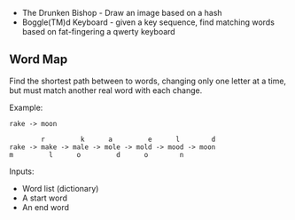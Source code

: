 * The Drunken Bishop - Draw an image based on a hash
* Boggle(TM)d Keyboard - given a key sequence, find matching words based on fat-fingering a qwerty keyboard

Word Map
--------

Find the shortest path between to words, changing only one letter at a time,
but must match another real word with each change.

Example:

```
rake -> moon
```

```
        r         k      a         e      l        d
rake -> make -> male -> mole -> mold -> mood -> moon
m         l      o         d      o        n
```

Inputs:
  * Word list (dictionary)
  * A start word
  * An end word
